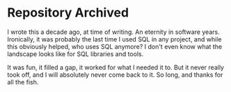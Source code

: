 # Repository Archived

I wrote this a decade ago, at time of writing. An eternity in software years. Ironically, it was probably the last time I used SQL in any project, and while this obviously helped, who uses SQL anymore? I don't even know what the landscape looks like for SQL libraries and tools.

It was fun, it filled a gap, it worked for what I needed it to. But it never really took off, and I will absolutely never come back to it. So long, and thanks for all the fish.